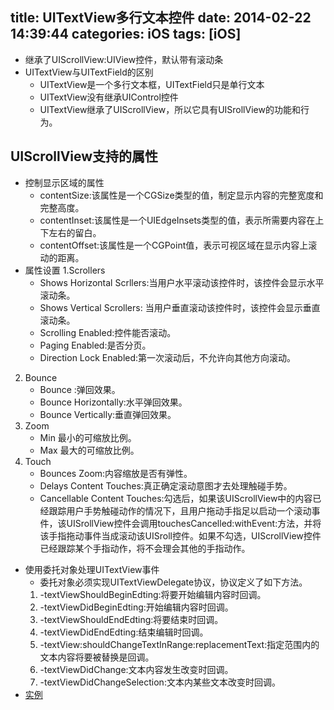 title: UITextView多行文本控件
date: 2014-02-22 14:39:44
categories: iOS
tags: [iOS]
---
- 继承了UIScrollView:UIView控件，默认带有滚动条
- UITextView与UITextField的区别
	+ UITextView是一个多行文本框，UITextField只是单行文本
	+ UITextView没有继承UIControl控件
	+ UITextView继承了UIScrollView，所以它具有UISrollView的功能和行为。
##  UIScrollView支持的属性
- 控制显示区域的属性
	+ contentSize:该属性是一个CGSize类型的值，制定显示内容的完整宽度和完整高度。
	+ contentInset:该属性是一个UIEdgeInsets类型的值，表示所需要内容在上下左右的留白。
	+ contentOffset:该属性是一个CGPoint值，表示可视区域在显示内容上滚动的距离。
- 属性设置
1.Scrollers
	+ Shows Horizontal Scrllers:当用户水平滚动该控件时，该控件会显示水平滚动条。
	+ Shows Vertical Scrollers: 当用户垂直滚动该控件时，该控件会显示垂直滚动条。
	+ Scrolling Enabled:控件能否滚动。
	+ Paging Enabled:是否分页。
	+ Direction Lock Enabled:第一次滚动后，不允许向其他方向滚动。
2. Bounce
	+ Bounce :弹回效果。
	+ Bounce Horizontally:水平弹回效果。
	+ Bounce Vertically:垂直弹回效果。
3. Zoom
	+ Min 最小的可缩放比例。
	+ Max 最大的可缩放比例。
4. Touch
	+ Bounces Zoom:内容缩放是否有弹性。
	+ Delays Content Touches:真正确定滚动意图才去处理触碰手势。
	+ Cancellable Content Touches:勾选后，如果该UIScrollView中的内容已经跟踪用户手势触碰动作的情况下，且用户拖动手指足以启动一个滚动事件，该UISrollView控件会调用touchesCancelled:withEvent:方法，并将该手指拖动事件当成滚动该UISroll控件。如果不勾选，UIScrollView控件已经跟踪某个手指动作，将不会理会其他的手指动作。
- 使用委托对象处理UITextView事件
	+ 委托对象必须实现UITextViewDelegate协议，协议定义了如下方法。
	1. -textViewShouldBeginEdting:将要开始编辑内容时回调。
	2. -textViewDidBeginEdting:开始编辑内容时回调。
	3. -textViewShouldEndEdting:将要结束时回调。
	4. -textViewDidEndEdting:结束编辑时回调。
	5. -textView:shouldChangeTextInRange:replacementText:指定范围内的文本内容将要被替换是回调。
	6. -textViewDidChange:文本内容发生改变时回调。
	7. -textViewDidChangeSelection:文本内某些文本改变时回调。
- [实例](https://github.com/zt1991616/iOSDemo/tree/master/UIViewDemo6)